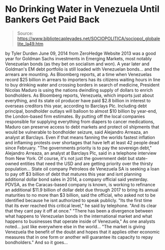 # No Drinking Water in Venezuela Until Bankers Get Paid Back

> Source: https://www.bibliotecapleyades.net/SOCIOPOLITICA/sociopol_globalelite_la49.htm

by Tyler Durden
June 09, 2014
from
ZeroHedge Website
2013 was a good year for Goldman Sachs
investments in Emerging Markets,
most notably Venezuelan bonds (as they bet
on socialism and won).
A year later and Goldman's EM debt portfolio is
still loaded with Venezuelan bonds... and the arrears are mounting.
As Bloomberg reports, at a time when
Venezuelas record $25 billion in arrears to importers has its
citizens waiting hours in line to buy drinking water and crossing borders in
search of medicine, President Nicolas Maduro
is using the nations dwindling supply of dollars to enrich bondholders.
As Bloomberg
reports,
Venezuela, which imports just about
everything, and its state oil producer have paid $2.8 billion in
interest to overseas creditors this year, according to Barclays Plc.
Including debt principal,
bondholder outlays will balloon to
almost $10 billion by year-end, the London-based firm
estimates.
By
putting off the local companies responsible for supplying everything
from diapers to cancer medications, Maduro can preserve access to debt
markets and protect oil shipments that would be vulnerable to bondholder
seizure, said Alejandro Arreaza, an
analyst at Barclays.
Even if that means fanning the worlds
fastest inflation and inflaming protests over shortages that have left
at least 42 people dead since February.
"The
governments priority is to pay the sovereign debt,"
Alejandro Arreaza, an analyst at Barclays Plc, said in a telephone
interview from New York.
Of course, it's not just the government
debt but
state-owned entities that need the USD and are getting priority over the
thirsty population...
State oil company Petroleos de Venezuela SA
is seeking a loan to pay off $3 billion of debt that matures this year
and isnt planning additional dollar bond sales in 2014, a company
official said yesterday.
PDVSA, as the Caracas-based company is
known, is working to refinance an additional $11.9 billion of dollar
debt due through 2017 to bring its annual maturities to no more than $3
billion, said the official, who asked not to be identified because he
isnt authorized to speak publicly.
"Its
the first time that its ever reached this critical level,"
he said by telephone. "And its clear that they cant pay it off at
once."
"There has been a
divergence between what happens to
Venezuelan bonds in the international market and what happens to
businesses that operate inside of Venezuela,"
As one analysts noted... just like everywhere
else in the world...
"The market
is giving Venezuela the benefit of the doubt and hopes that it applies
other economic measures that in one form or another will guarantee its
capacity to repay bondholders."
And so it goes...
